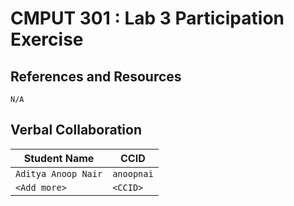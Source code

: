# CMPUT 301 : Lab 3 Participation Exercise

## References and Resources

 `N/A`

## Verbal Collaboration

| Student Name        | CCID       |
|---------------------|------------|
| `Aditya Anoop Nair` | `anoopnai` |
| `<Add more>`        | `<CCID>`   |
